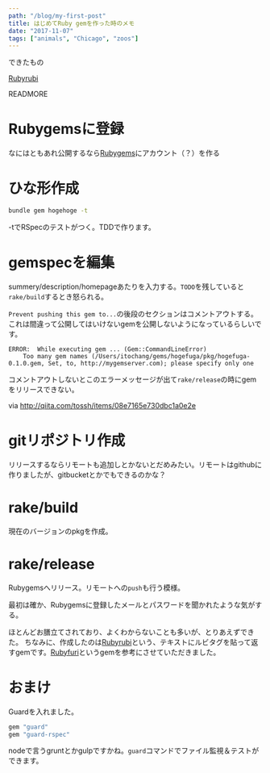 ```yaml
---
path: "/blog/my-first-post"
title: はじめてRuby gemを作った時のメモ
date: "2017-11-07"
tags: ["animals", "Chicago", "zoos"]
---
```


できたもの

[Rubyrubi](https://rubygems.org/gems/rubyrubi)

READMORE

# Rubygemsに登録

なにはともあれ公開するなら[Rubygems](https://rubygems.org/)にアカウント（？）を作る

# ひな形作成

```bash
bundle gem hogehoge -t
```

-tでRSpecのテストがつく。TDDで作ります。

# gemspecを編集

summery/description/homepageあたりを入力する。`TODO`を残していると`rake/build`するとき怒られる。

`Prevent pushing this gem to...`の後段のセクションはコメントアウトする。これは間違って公開してはいけないgemを公開しないようになっているらしいです。

```
ERROR:  While executing gem ... (Gem::CommandLineError)
    Too many gem names (/Users/itochang/gems/hogefuga/pkg/hogefuga-0.1.0.gem, Set, to, http://mygemserver.com); please specify only one
```

コメントアウトしないとこのエラーメッセージが出て`rake/release`の時にgemをリリースできない。

via http://qiita.com/tossh/items/08e7165e730dbc1a0e2e

# gitリポジトリ作成

リリースするならリモートも追加しとかないとだめみたい。リモートはgithubに作りましたが、gitbucketとかでもできるのかな？

# rake/build

現在のバージョンのpkgを作成。

# rake/release

Rubygemsへリリース。リモートへの`push`も行う模様。

最初は確か、Rubygemsに登録したメールとパスワードを聞かれたような気がする。

ほとんどお膳立てされており、よくわからないことも多いが、とりあえずできた。
ちなみに、作成したのは[Rubyrubi](https://rubygems.org/gems/rubyrubi)という、テキストにルビタグを貼って返すgemです。[Rubyfuri](https://rubygems.org/gems/rubyfuri)というgemを参考にさせていただきました。

# おまけ

Guardを入れました。

```ruby
gem "guard"
gem "guard-rspec"
```

nodeで言うgruntとかgulpですかね。`guard`コマンドでファイル監視＆テストができます。
